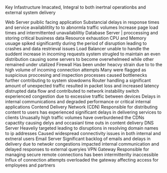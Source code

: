 Key Infastructure Imacated, Integral to both inertnal operationbs and external system delivery

Web Server puiblic facing application
    Substancial delays in response times and service availablitlity to to abnormla traffic volumes
    Increase page load times and intermittented unavailabliltiy 
Database Server | proccessing and storing critical business data
    Resource exhaustion
    CPU and Memory usuage spiked significantly during the period of disruption leading to crashes and data restrieval issues
Load Balancer
    unable to handle the suddent increase in incoming requests
    system strugled to maintain an even distribution causing some servers to become overwhelmeed while other remained under utalized
Firewall
    Has been under heacvy strain due to to the high volume of incoming connection attempts
    Many were flagged as suspicious
    proccesing and inspection processes caused bottlenecks 
        further contributing to system slowdowns
Router
    handling a significant amount of unexpected traffic
    resulted in packet loss and increased latency
    distrupted data flow and contributed to network instability
switch
    experienced congestion due to excessive traffic between devices
    Delays in internal communications and degraded performance or critical internal applications
Contend Delivery Network (CDN)
    Responsible for distributing content to users has experienced significant delays in delivering services to clients
    Unuasally high traffic volumes have overburdened the CDNs capactity causing delys and occasianl time outs in content delivery
DNS Server
    Heaveliy targeted leading to disruptions in resolving domain names to ip addresses 
    Caused widespread connectivity issues in both internal and extneral users
Email Server
    Significant backlog of emails and delays in delivery due to netwokr congestions
    impacted internal communication and delayed responses to external queryies 
VPN Gateway
    Responsible for managing secure remote connections has been intermittenlty inaccessible 
    Influx of connection attempts overloaded the gateway affecting access for employees and partners 